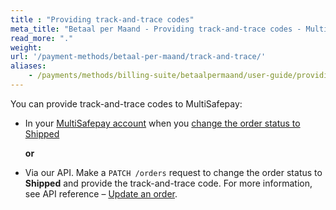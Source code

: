 ```yaml
---
title : "Providing track-and-trace codes"
meta_title: "Betaal per Maand - Providing track-and-trace codes - MultiSafepay Docs"
read_more: "."
weight: 
url: '/payment-methods/betaal-per-maand/track-and-trace/'
aliases:
    - /payments/methods/billing-suite/betaalpermaand/user-guide/providing-track-and-trace/
---
```


You can provide track-and-trace codes to MultiSafepay:

- In your [MultiSafepay account](https://merchant.multisafepay.com) when you [change the order status to Shipped](/about-payments/pay-later-shipped-status//)  

  **or**  

- Via our API. Make a `PATCH /orders` request to change the order status to **Shipped** and provide the track-and-trace code. For more information, see API reference – [Update an order](https://docs.multisafepay.com/api/#update-an-order).